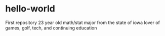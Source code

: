 # hello-world
First repository
23 year old math/stat major from the state of iowa
lover of games, golf, tech, and continuing education

